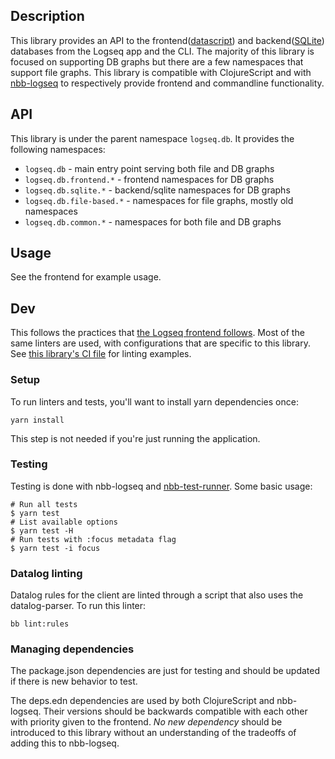 ## Description

This library provides an API to the
frontend([datascript](https://github.com/tonsky/datascript)) and
backend([SQLite](https://www.sqlite.org/index.html)) databases from the Logseq
app and the CLI. The majority of this library is focused on supporting DB graphs
but there are a few namespaces that support file graphs. This library is
compatible with ClojureScript and with
[nbb-logseq](https://github.com/logseq/nbb-logseq) to respectively provide
frontend and commandline functionality.

## API

This library is under the parent namespace `logseq.db`. It provides the following namespaces:
* `logseq.db` - main entry point serving both file and DB graphs
* `logseq.db.frontend.*` - frontend namespaces for DB graphs
* `logseq.db.sqlite.*` - backend/sqlite namespaces for DB graphs
* `logseq.db.file-based.*` - namespaces for file graphs, mostly old namespaces
* `logseq.db.common.*` - namespaces for both file and DB graphs

## Usage

See the frontend for example usage.

## Dev

This follows the practices that [the Logseq frontend
follows](/docs/dev-practices.md). Most of the same linters are used, with
configurations that are specific to this library. See [this library's CI
file](/.github/workflows/db.yml) for linting examples.

### Setup

To run linters and tests, you'll want to install yarn dependencies once:
```
yarn install
```

This step is not needed if you're just running the application.

### Testing

Testing is done with nbb-logseq and
[nbb-test-runner](https://github.com/nextjournal/nbb-test-runner). Some basic
usage:

```
# Run all tests
$ yarn test
# List available options
$ yarn test -H
# Run tests with :focus metadata flag
$ yarn test -i focus
```
### Datalog linting

Datalog rules for the client are linted through a script that also uses the datalog-parser. To run this linter:
```
bb lint:rules
```

### Managing dependencies

The package.json dependencies are just for testing and should be updated if there is
new behavior to test.

The deps.edn dependencies are used by both ClojureScript and nbb-logseq. Their
versions should be backwards compatible with each other with priority given to
the frontend. _No new dependency_ should be introduced to this library without
an understanding of the tradeoffs of adding this to nbb-logseq.

